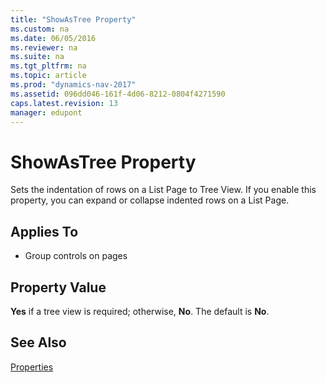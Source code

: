 ```yaml
---
title: "ShowAsTree Property"
ms.custom: na
ms.date: 06/05/2016
ms.reviewer: na
ms.suite: na
ms.tgt_pltfrm: na
ms.topic: article
ms.prod: "dynamics-nav-2017"
ms.assetid: 096dd046-161f-4d06-8212-0804f4271590
caps.latest.revision: 13
manager: edupont
---
```

# ShowAsTree Property
Sets the indentation of rows on a List Page to Tree View. If you enable this property, you can expand or collapse indented rows on a List Page.  
  
## Applies To  
  
-   Group controls on pages  
  
## Property Value  
 **Yes** if a tree view is required; otherwise, **No**. The default is **No**.  
  
## See Also  
 [Properties](Properties.md)